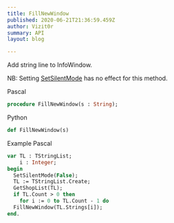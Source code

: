 ```yaml
---
title: FillNewWindow
published: 2020-06-21T21:36:59.459Z
author: Vizit0r
summary: API
layout: blog

---
```


 

Add string line to InfoWindow.

NB: Setting [SetSilentMode](../SetSilentMode) has no effect for this method.


Pascal

```pascal
procedure FillNewWindow(s : String);
```



Python
```python
def FillNewWindow(s)
```


Example Pascal
```pascal
var TL : TStringList;
    i : Integer;
begin
  SetSilentMode(False);
  TL := TStringList.Create;
  GetShopList(TL);
  if TL.Count > 0 then
    for i := 0 to TL.Count - 1 do
  FillNewWindow(TL.Strings[i]);  
end.
```